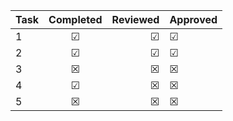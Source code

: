 | Task      | Completed         | Reviewed | Approved
| ------------- |:-------------:| -----:| ------ 
| 1   | &#x2611; | &#x2611; | &#x2611; |
| 2      | &#x2611;      |   &#x2611; | &#x2611; |
| 3 | &#x2612;      |    &#x2612; | &#x2612; |
| 4 | &#x2611;     |    &#x2612; | &#x2612; |
| 5 | &#x2612;    |    &#x2612; | &#x2612; |

